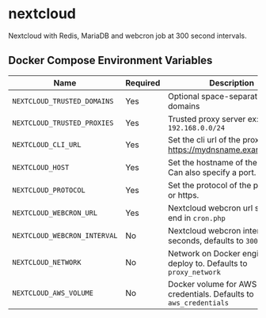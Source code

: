 # nextcloud

Nextcloud with Redis, MariaDB and webcron job at 300 second intervals. 

## Docker Compose Environment Variables

| Name | Required | Description
|---|---|---
| `NEXTCLOUD_TRUSTED_DOMAINS`   | Yes | Optional space-separated list of domains
| `NEXTCLOUD_TRUSTED_PROXIES`   | Yes | Trusted proxy server ex: `192.168.0.0/24`
| `NEXTCLOUD_CLI_URL`           | Yes | Set the cli url of the proxy (e.g. https://mydnsname.example.com)
| `NEXTCLOUD_HOST`              | Yes | Set the hostname of the proxy. Can also specify a port.
| `NEXTCLOUD_PROTOCOL`          | Yes | Set the protocol of the proxy, http or https.
| `NEXTCLOUD_WEBCRON_URL`       | Yes | Nextcloud webcron url should end in `cron.php`
| `NEXTCLOUD_WEBCRON_INTERVAL`  | No  | Nextcloud webcron interval in seconds, defaults to `300`
| `NEXTCLOUD_NETWORK`           | No  | Network on Docker engine to deploy to. Defaults to `proxy_network`
| `NEXTCLOUD_AWS_VOLUME`        | No  | Docker volume for AWS credentials. Defaults to `aws_credentials`